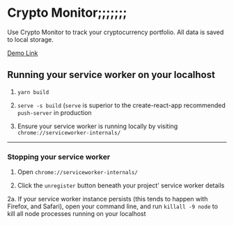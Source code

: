 # Crypto Monitor;;;;;;;

Use Crypto Monitor to track your cryptocurrency portfolio. All data is saved to local storage.

[Demo Link](http://sales-person-compresses-32433.netlify.com/)

## Running your service worker on your localhost

1. `yarn build`

2. `serve -s build` (`serve` is superior to the create-react-app recommended `push-server` in production

3. Ensure your service worker is running locally by visiting `chrome://serviceworker-internals/`

***

### Stopping your service worker

1. Open `chrome://serviceworker-internals/`

2. Click the `unregister` button beneath your project' service worker details

2a. If your service worker instance persists (this tends to happen with Firefox, and Safari), open your command line, and run `killall -9 node` to kill all node processes running on your localhost
